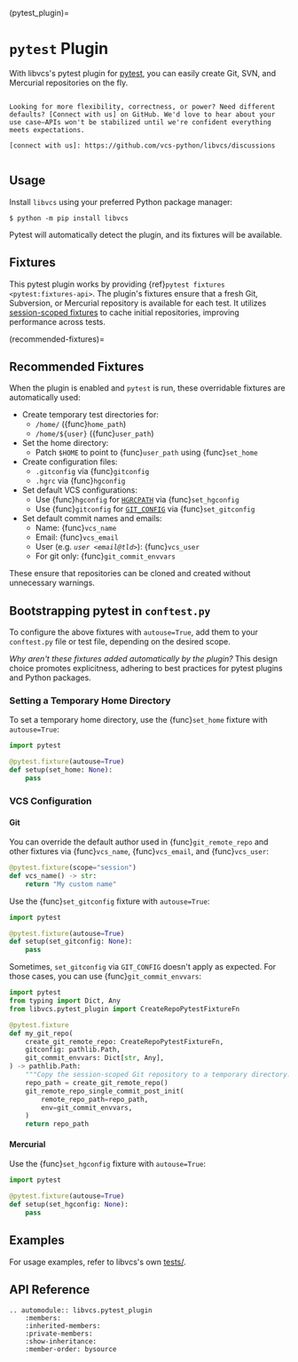 (pytest_plugin)=

# `pytest` Plugin

With libvcs's pytest plugin for [pytest], you can easily create Git, SVN, and Mercurial repositories on the fly.

```{seealso} Are you using libvcs?

Looking for more flexibility, correctness, or power? Need different defaults? [Connect with us] on GitHub. We'd love to hear about your use case—APIs won't be stabilized until we're confident everything meets expectations.

[connect with us]: https://github.com/vcs-python/libvcs/discussions
```

```{module} libvcs.pytest_plugin

```

[pytest]: https://docs.pytest.org/

## Usage

Install `libvcs` using your preferred Python package manager:

```console
$ python -m pip install libvcs
```

Pytest will automatically detect the plugin, and its fixtures will be available.

## Fixtures

This pytest plugin works by providing {ref}`pytest fixtures <pytest:fixtures-api>`. The plugin's fixtures ensure that a fresh Git, Subversion, or Mercurial repository is available for each test. It utilizes [session-scoped fixtures] to cache initial repositories, improving performance across tests.

[session-scoped fixtures]: https://docs.pytest.org/en/8.3.x/how-to/fixtures.html#fixture-scopes

(recommended-fixtures)=

## Recommended Fixtures

When the plugin is enabled and `pytest` is run, these overridable fixtures are automatically used:

- Create temporary test directories for:
  - `/home/` ({func}`home_path`)
  - `/home/${user}` ({func}`user_path`)
- Set the home directory:
  - Patch `$HOME` to point to {func}`user_path` using {func}`set_home`
- Create configuration files:
  - `.gitconfig` via {func}`gitconfig`
  - `.hgrc` via {func}`hgconfig`
- Set default VCS configurations:
  - Use {func}`hgconfig` for [`HGRCPATH`] via {func}`set_hgconfig`
  - Use {func}`gitconfig` for [`GIT_CONFIG`] via {func}`set_gitconfig`
- Set default commit names and emails:
  - Name: {func}`vcs_name`
  - Email: {func}`vcs_email`
  - User (e.g. _`user <email@tld>`_): {func}`vcs_user`
  - For git only: {func}`git_commit_envvars`

These ensure that repositories can be cloned and created without unnecessary warnings.

[`HGRCPATH`]: https://www.mercurial-scm.org/doc/hg.1.html#:~:text=UNIX%2Dlike%20environments.-,HGRCPATH,-If%20not%20set
[`GIT_CONFIG`]: https://git-scm.com/docs/git-config#Documentation/git-config.txt-GITCONFIG

## Bootstrapping pytest in `conftest.py`

To configure the above fixtures with `autouse=True`, add them to your `conftest.py` file or test file, depending on the desired scope.

_Why aren't these fixtures added automatically by the plugin?_ This design choice promotes explicitness, adhering to best practices for pytest plugins and Python packages.

### Setting a Temporary Home Directory

To set a temporary home directory, use the {func}`set_home` fixture with `autouse=True`:

```python
import pytest

@pytest.fixture(autouse=True)
def setup(set_home: None):
    pass
```

### VCS Configuration

#### Git

You can override the default author used in {func}`git_remote_repo` and other
fixtures via {func}`vcs_name`, {func}`vcs_email`, and {func}`vcs_user`:

```python
@pytest.fixture(scope="session")
def vcs_name() -> str:
    return "My custom name"
```

Use the {func}`set_gitconfig` fixture with `autouse=True`:

```python
import pytest

@pytest.fixture(autouse=True)
def setup(set_gitconfig: None):
    pass
```

Sometimes, `set_gitconfig` via `GIT_CONFIG` doesn't apply as expected. For those
cases, you can use {func}`git_commit_envvars`:

```python
import pytest
from typing import Dict, Any
from libvcs.pytest_plugin import CreateRepoPytestFixtureFn

@pytest.fixture
def my_git_repo(
    create_git_remote_repo: CreateRepoPytestFixtureFn,
    gitconfig: pathlib.Path,
    git_commit_envvars: Dict[str, Any],
) -> pathlib.Path:
    """Copy the session-scoped Git repository to a temporary directory."""
    repo_path = create_git_remote_repo()
    git_remote_repo_single_commit_post_init(
        remote_repo_path=repo_path,
        env=git_commit_envvars,
    )
    return repo_path
```

#### Mercurial

Use the {func}`set_hgconfig` fixture with `autouse=True`:

```python
import pytest

@pytest.fixture(autouse=True)
def setup(set_hgconfig: None):
    pass
```

## Examples

For usage examples, refer to libvcs's own [tests/](https://github.com/vcs-python/libvcs/tree/master/tests).

## API Reference

```{eval-rst}
.. automodule:: libvcs.pytest_plugin
    :members:
    :inherited-members:
    :private-members:
    :show-inheritance:
    :member-order: bysource
```
